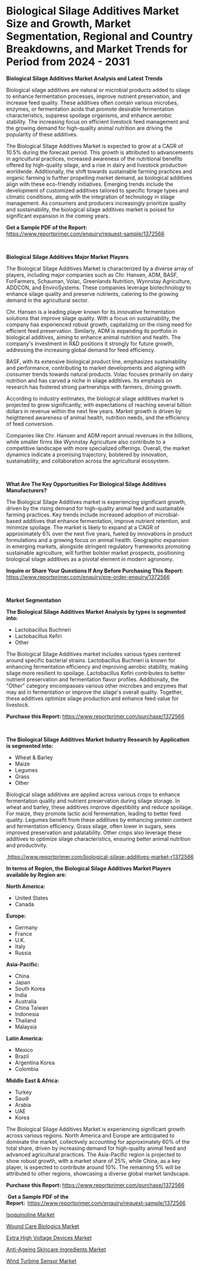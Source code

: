 <p><h1>Biological Silage Additives Market Size and Growth, Market Segmentation, Regional and Country Breakdowns, and Market Trends for Period from 2024 -  2031</h1></p><p><strong>Biological Silage Additives Market Analysis and Latest Trends</strong></p>
<p><p>Biological silage additives are natural or microbial products added to silage to enhance fermentation processes, improve nutrient preservation, and increase feed quality. These additives often contain various microbes, enzymes, or fermentation acids that promote desirable fermentation characteristics, suppress spoilage organisms, and enhance aerobic stability. The increasing focus on efficient livestock feed management and the growing demand for high-quality animal nutrition are driving the popularity of these additives.</p><p>The Biological Silage Additives Market is expected to grow at a CAGR of 10.5% during the forecast period. This growth is attributed to advancements in agricultural practices, increased awareness of the nutritional benefits offered by high-quality silage, and a rise in dairy and livestock production worldwide. Additionally, the shift towards sustainable farming practices and organic farming is further propelling market demand, as biological additives align with these eco-friendly initiatives. Emerging trends include the development of customized additives tailored to specific forage types and climatic conditions, along with the integration of technology in silage management. As consumers and producers increasingly prioritize quality and sustainability, the biological silage additives market is poised for significant expansion in the coming years.</p></p>
<p><strong>Get a Sample PDF of the Report:&nbsp;</strong> <a href="https://www.reportprimer.com/enquiry/request-sample/1372566">https://www.reportprimer.com/enquiry/request-sample/1372566</a></p>
<p>&nbsp;</p>
<p><strong>Biological Silage Additives Major Market Players</strong></p>
<p><p>The Biological Silage Additives Market is characterized by a diverse array of players, including major companies such as Chr. Hansen, ADM, BASF, ForFarmers, Schauman, Volac, Greenlands Nutrition, Wynnstay Agriculture, ADDCON, and EnviroSystems. These companies leverage biotechnology to enhance silage quality and preserve nutrients, catering to the growing demand in the agricultural sector. </p><p>Chr. Hansen is a leading player known for its innovative fermentation solutions that improve silage quality. With a focus on sustainability, the company has experienced robust growth, capitalizing on the rising need for efficient feed preservation. Similarly, ADM is expanding its portfolio in biological additives, aiming to enhance animal nutrition and health. The company's investment in R&D positions it strongly for future growth, addressing the increasing global demand for feed efficiency.</p><p>BASF, with its extensive biological product line, emphasizes sustainability and performance, contributing to market developments and aligning with consumer trends towards natural products. Volac focuses primarily on dairy nutrition and has carved a niche in silage additives. Its emphasis on research has fostered strong partnerships with farmers, driving growth.</p><p>According to industry estimates, the biological silage additives market is projected to grow significantly, with expectations of reaching several billion dollars in revenue within the next few years. Market growth is driven by heightened awareness of animal health, nutrition needs, and the efficiency of feed conversion.</p><p>Companies like Chr. Hansen and ADM report annual revenues in the billions, while smaller firms like Wynnstay Agriculture also contribute to a competitive landscape with more specialized offerings. Overall, the market dynamics indicate a promising trajectory, bolstered by innovation, sustainability, and collaboration across the agricultural ecosystem.</p></p>
<p>&nbsp;</p>
<p><strong>What Are The Key Opportunities For Biological Silage Additives Manufacturers?</strong></p>
<p><p>The Biological Silage Additives market is experiencing significant growth, driven by the rising demand for high-quality animal feed and sustainable farming practices. Key trends include increased adoption of microbial-based additives that enhance fermentation, improve nutrient retention, and minimize spoilage. The market is likely to expand at a CAGR of approximately 6% over the next five years, fueled by innovations in product formulations and a growing focus on animal health. Geographic expansion in emerging markets, alongside stringent regulatory frameworks promoting sustainable agriculture, will further bolster market prospects, positioning biological silage additives as a pivotal element in modern agronomy.</p></p>
<p><strong>Inquire or Share Your Questions If Any Before Purchasing This Report:</strong> <a href="https://www.reportprimer.com/enquiry/pre-order-enquiry/1372566">https://www.reportprimer.com/enquiry/pre-order-enquiry/1372566</a></p>
<p>&nbsp;</p>
<p><strong>Market Segmentation</strong></p>
<p><strong>The Biological Silage Additives Market Analysis by types is segmented into:</strong></p>
<p><ul><li>Lactobacillus Buchneri</li><li>Lactobacillus Kefiri</li><li>Other</li></ul></p>
<p><p>The Biological Silage Additives market includes various types centered around specific bacterial strains. Lactobacillus Buchneri is known for enhancing fermentation efficiency and improving aerobic stability, making silage more resilient to spoilage. Lactobacillus Kefiri contributes to better nutrient preservation and fermentation flavor profiles. Additionally, the "Other" category encompasses various other microbes and enzymes that may aid in fermentation or improve the silage's overall quality. Together, these additives optimize silage production and enhance feed value for livestock.</p></p>
<p><strong>Purchase this Report:&nbsp;</strong><a href="https://www.reportprimer.com/purchase/1372566">https://www.reportprimer.com/purchase/1372566</a></p>
<p>&nbsp;</p>
<p><strong>The Biological Silage Additives Market Industry Research by Application is segmented into:</strong></p>
<p><ul><li>Wheat & Barley</li><li>Maize</li><li>Legumes</li><li>Grass</li><li>Other</li></ul></p>
<p><p>Biological silage additives are applied across various crops to enhance fermentation quality and nutrient preservation during silage storage. In wheat and barley, these additives improve digestibility and reduce spoilage. For maize, they promote lactic acid fermentation, leading to better feed quality. Legumes benefit from these additives by enhancing protein content and fermentation efficiency. Grass silage, often lower in sugars, sees improved preservation and palatability. Other crops also leverage these additives to optimize silage characteristics, ensuring better animal nutrition and productivity.</p></p>
<p><a href="https://www.reportprimer.com/biological-silage-additives-market-r1372566">&nbsp;https://www.reportprimer.com/biological-silage-additives-market-r1372566</a></p>
<p><strong>In terms of Region, the Biological Silage Additives Market Players available by Region are:</strong></p>
<p>
    <p> <strong> North America: </strong>
        <ul>
            <li>United States</li>
            <li>Canada</li>
        </ul>
        </p> 
    <p> <strong> Europe: </strong>
        <ul>
            <li>Germany</li>
            <li>France</li>
            <li>U.K.</li>
            <li>Italy</li>
            <li>Russia</li>
        </ul>
        </p> 
    <p> <strong> Asia-Pacific: </strong>
        <ul>
            <li>China</li>
            <li>Japan</li>
            <li>South Korea</li>
            <li>India</li>
            <li>Australia</li>
            <li>China Taiwan</li>
            <li>Indonesia</li>
            <li>Thailand</li>
            <li>Malaysia</li>
        </ul>
        </p> 
    <p> <strong> Latin America: </strong>
        <ul>
            <li>Mexico</li>
            <li>Brazil</li>
            <li>Argentina Korea</li>
            <li>Colombia</li>
        </ul>
        </p> 
    <p> <strong> Middle East & Africa: </strong>
        <ul>
            <li>Turkey</li>
            <li>Saudi</li>
            <li>Arabia</li>
            <li>UAE</li>
            <li>Korea</li>
        </ul>
    </p>
    </p>
<p><p>The Biological Silage Additives Market is experiencing significant growth across various regions. North America and Europe are anticipated to dominate the market, collectively accounting for approximately 60% of the total share, driven by increasing demand for high-quality animal feed and advanced agricultural practices. The Asia-Pacific region is projected to show robust growth, with a market share of 25%, while China, as a key player, is expected to contribute around 10%. The remaining 5% will be attributed to other regions, showcasing a diverse global market landscape.</p></p>
<p><strong>Purchase this Report: </strong><a href="https://www.reportprimer.com/purchase/1372566">https://www.reportprimer.com/purchase/1372566</a></p>
<p>&nbsp;<strong>Get a Sample PDF of the Report:&nbsp;&nbsp;</strong><a href="https://www.reportprimer.com/enquiry/request-sample/1372566">https://www.reportprimer.com/enquiry/request-sample/1372566</a></p>
<p><strong></strong></p>
<p><p><a href="https://www.linkedin.com/pulse/deep-dive-isoquinoline-market-itstrends-segmentation-competitive-ev99e">Isoquinoline Market</a></p><p><a href="https://www.linkedin.com/pulse/what-growth-opportunities-challenges-wound-care-biologics-pa54e">Wound Care Biologics Market</a></p><p><a href="https://medium.com/@ernidarwin455/future-of-innovation-global-extra-high-voltage-devices-market-growth-and-opportunities-2024-2031-043d27da5d27">Extra High Voltage Devices Market</a></p><p><a href="https://issuu.com/reportprime-2/docs/anti-ageing-skincare-ingredients-ma_85898aec4459d5">Anti-Ageing Skincare Ingredients Market</a></p><p><a href="https://medium.com/@ernidarwin455/what-are-the-emerging-market-trends-of-wind-turbine-sensor-market-6c938536361c">Wind Turbine Sensor Market</a></p></p>